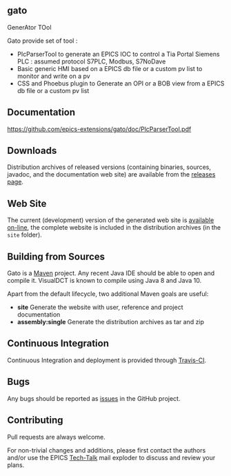 ## gato
GenerAtor TOol

Gato provide set of tool :
 * PlcParserTool to generate an EPICS IOC to control a Tia Portal Siemens PLC : assumed protocol S7PLC, Modbus, S7NoDave
 * Basic generic HMI based on a EPICS db file or a custom pv list to monitor and write on a pv
 * CSS and Phoebus plugin to Generate an OPI or a BOB view from a EPICS db file or a custom pv list

## Documentation
https://github.com/epics-extensions/gato/doc/PlcParserTool.pdf

## Downloads

Distribution archives of released versions (containing binaries,
sources, javadoc, and the documentation web site) are available from the
[releases page](https://github.com/epics-extensions/gato/releases).

## Web Site

The current (development) version of the generated web site is 
[available on-line](https://epics-extensions.github.io/gato/), the complete
website is included in the distribution archives (in the `site` folder).

## Building from Sources

Gato is a [Maven](https://maven.apache.org/) project.
Any recent Java IDE should be able to open and compile it.
VisualDCT is known to compile using Java 8 and Java 10.

Apart from the default lifecycle, two additional Maven goals are useful:

  * **site** Generate the website with user, reference and project documentation
  * **assembly:single** Generate the distribution archives as tar and zip

## Continuous Integration

Continuous Integration and deployment is provided through 
[Travis-CI](https://travis-ci.org/epics-extensions/gato).

## Bugs

Any bugs should be reported as
[issues](https://github.com/epics-extensions/gato/issues)
in the GitHub project.

## Contributing

Pull requests are always welcome.

For non-trivial changes and additions, please first contact the authors
and/or use the EPICS
[Tech-Talk](https://epics-controls.org/resources-and-support/mailing-lists/) mail exploder
to discuss and review your plans.

